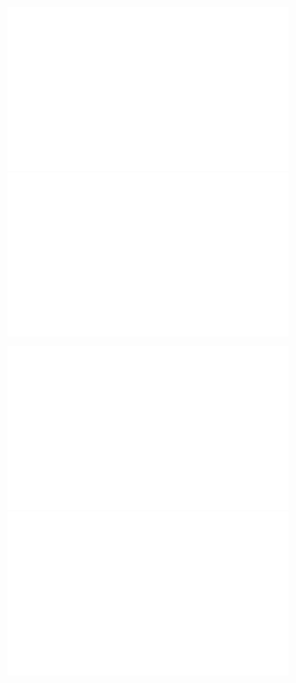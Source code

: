 <div align="center">

![](https://raw.githubusercontent.com/Bluucaat/bluu/master/generated/overview.svg#gh-dark-mode-only)
![](https://raw.githubusercontent.com/Bluucaat/bluu/master/generated/overview.svg#gh-light-mode-only)
  
![](https://raw.githubusercontent.com/Bluucaat/bluu/master/generated/languages.svg#gh-dark-mode-only)
![](https://raw.githubusercontent.com/Bluucaat/bluu/master/generated/languages.svg#gh-light-mode-only)
 
  
</div>
